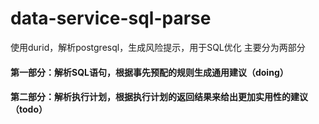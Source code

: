 # data-service-sql-parse
使用durid，解析postgresql，生成风险提示，用于SQL优化
主要分为两部分
#### 第一部分：解析SQL语句，根据事先预配的规则生成通用建议（doing）
#### 第二部分：解析执行计划，根据执行计划的返回结果来给出更加实用性的建议（todo）
